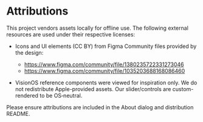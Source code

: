 # Attributions

This project vendors assets locally for offline use. The following external resources are used under their respective licenses:

- Icons and UI elements (CC BY) from Figma Community files provided by the design:
  - https://www.figma.com/community/file/1380235722331273046
  - https://www.figma.com/community/file/1035203688168086460

- VisionOS reference components were viewed for inspiration only. We do not redistribute Apple-provided assets. Our slider/controls are custom-rendered to be OS‑neutral.

Please ensure attributions are included in the About dialog and distribution README.

